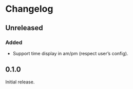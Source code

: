 <!--
SPDX-FileCopyrightText: 2020 Kirill Elagin

SPDX-License-Identifier: MPL-2.0
-->

# Changelog

## Unreleased

### Added

* Support time display in am/pm (respect user’s config).


## 0.1.0

Initial release.
